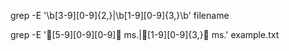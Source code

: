 grep -E '\b[3-9][0-9]{2,}|\b[1-9][0-9]{3,}\b' filename


grep -E '[5-9][0-9][0-9] ms\.|[1-9][0-9]{3,} ms\.' example.txt
